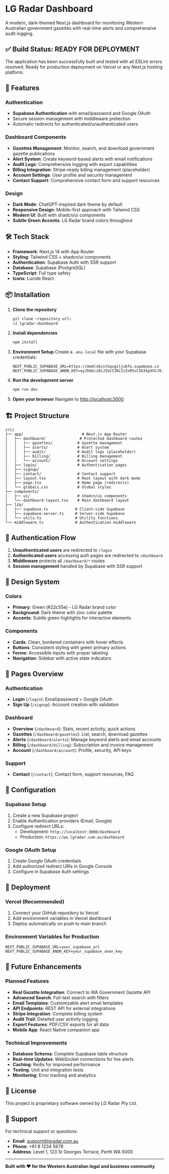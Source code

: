 # LG Radar Dashboard

A modern, dark-themed Next.js dashboard for monitoring Western Australian government gazettes with real-time alerts and comprehensive audit logging.

## ✅ Build Status: READY FOR DEPLOYMENT

The application has been successfully built and tested with all ESLint errors resolved. Ready for production deployment on Vercel or any Next.js hosting platform.

## 🚀 Features

### Authentication
- **Supabase Authentication** with email/password and Google OAuth
- Secure session management with middleware protection
- Automatic redirects for authenticated/unauthenticated users

### Dashboard Components
- **Gazettes Management**: Monitor, search, and download government gazette publications
- **Alert System**: Create keyword-based alerts with email notifications
- **Audit Logs**: Comprehensive logging with export capabilities
- **Billing Integration**: Stripe-ready billing management (placeholder)
- **Account Settings**: User profile and security management
- **Contact Support**: Comprehensive contact form and support resources

### Design
- **Dark Mode**: ChatGPT-inspired dark theme by default
- **Responsive Design**: Mobile-first approach with Tailwind CSS
- **Modern UI**: Built with shadcn/ui components
- **Subtle Green Accents**: LG Radar brand colors throughout

## 🛠 Tech Stack

- **Framework**: Next.js 14 with App Router
- **Styling**: Tailwind CSS + shadcn/ui components
- **Authentication**: Supabase Auth with SSR support
- **Database**: Supabase (PostgreSQL)
- **TypeScript**: Full type safety
- **Icons**: Lucide React

## 📦 Installation

1. **Clone the repository**
   ```bash
   git clone <repository-url>
   cd lgradar-dashboard
   ```

2. **Install dependencies**
   ```bash
   npm install
   ```

3. **Environment Setup**
   Create a `.env.local` file with your Supabase credentials:
   ```env
   NEXT_PUBLIC_SUPABASE_URL=https://memlxbsitkqvgitjubfo.supabase.co
   NEXT_PUBLIC_SUPABASE_ANON_KEY=eyJhbGciOiJIUzI1NiIsInR5cCI6IkpXVCJ9.eyJpc3MiOiJzdXBhYmFzZSIsInJlZiI6Im1lbWx4YnNpdGtxdmdpdGp1YmZvIiwicm9sZSI6ImFub24iLCJpYXQiOjE3NTEyNTQ5MDQsImV4cCI6MjA2NjgzMDkwNH0.NGDsC2airNcE4jUMj03W9psvASLwm4YbIjbUNe8C76s
   ```

4. **Run the development server**
   ```bash
   npm run dev
   ```

5. **Open your browser**
   Navigate to [http://localhost:3000](http://localhost:3000)

## 🏗 Project Structure

```
src/
├── app/                          # Next.js App Router
│   ├── dashboard/               # Protected dashboard routes
│   │   ├── gazettes/           # Gazette management
│   │   ├── alerts/             # Alert system
│   │   ├── audit/              # Audit logs (placeholder)
│   │   ├── billing/            # Billing management
│   │   └── account/            # Account settings
│   ├── login/                  # Authentication pages
│   ├── signup/
│   ├── contact/                # Contact support
│   ├── layout.tsx              # Root layout with dark mode
│   ├── page.tsx                # Home page (redirects)
│   └── globals.css             # Global styles
├── components/
│   ├── ui/                     # shadcn/ui components
│   └── dashboard-layout.tsx    # Main dashboard layout
├── lib/
│   ├── supabase.ts            # Client-side Supabase
│   ├── supabase-server.ts     # Server-side Supabase
│   └── utils.ts               # Utility functions
└── middleware.ts              # Authentication middleware
```

## 🔐 Authentication Flow

1. **Unauthenticated users** are redirected to `/login`
2. **Authenticated users** accessing auth pages are redirected to `/dashboard`
3. **Middleware** protects all `/dashboard/*` routes
4. **Session management** handled by Supabase with SSR support

## 🎨 Design System

### Colors
- **Primary**: Green (#22c55e) - LG Radar brand color
- **Background**: Dark theme with zinc color palette
- **Accents**: Subtle green highlights for interactive elements

### Components
- **Cards**: Clean, bordered containers with hover effects
- **Buttons**: Consistent styling with green primary actions
- **Forms**: Accessible inputs with proper labeling
- **Navigation**: Sidebar with active state indicators

## 📱 Pages Overview

### Authentication
- **Login** (`/login`): Email/password + Google OAuth
- **Sign Up** (`/signup`): Account creation with validation

### Dashboard
- **Overview** (`/dashboard`): Stats, recent activity, quick actions
- **Gazettes** (`/dashboard/gazettes`): List, search, download gazettes
- **Alerts** (`/dashboard/alerts`): Manage keyword alerts and email accounts
- **Billing** (`/dashboard/billing`): Subscription and invoice management
- **Account** (`/dashboard/account`): Profile, security, API keys

### Support
- **Contact** (`/contact`): Contact form, support resources, FAQ

## 🔧 Configuration

### Supabase Setup
1. Create a new Supabase project
2. Enable Authentication providers (Email, Google)
3. Configure redirect URLs:
   - Development: `http://localhost:3000/dashboard`
   - Production: `https://wa.lgradar.com.au/dashboard`

### Google OAuth Setup
1. Create Google OAuth credentials
2. Add authorized redirect URIs in Google Console
3. Configure in Supabase Auth settings

## 🚀 Deployment

### Vercel (Recommended)
1. Connect your GitHub repository to Vercel
2. Add environment variables in Vercel dashboard
3. Deploy automatically on push to main branch

### Environment Variables for Production
```env
NEXT_PUBLIC_SUPABASE_URL=your_supabase_url
NEXT_PUBLIC_SUPABASE_ANON_KEY=your_supabase_anon_key
```

## 🔮 Future Enhancements

### Planned Features
- **Real Gazette Integration**: Connect to WA Government Gazette API
- **Advanced Search**: Full-text search with filters
- **Email Templates**: Customizable alert email templates
- **API Endpoints**: REST API for external integrations
- **Stripe Integration**: Complete billing system
- **Audit Trail**: Detailed user activity logging
- **Export Features**: PDF/CSV exports for all data
- **Mobile App**: React Native companion app

### Technical Improvements
- **Database Schema**: Complete Supabase table structure
- **Real-time Updates**: WebSocket connections for live alerts
- **Caching**: Redis for improved performance
- **Testing**: Unit and integration tests
- **Monitoring**: Error tracking and analytics

## 📄 License

This project is proprietary software owned by LG Radar Pty Ltd.

## 🤝 Support

For technical support or questions:
- **Email**: support@lgradar.com.au
- **Phone**: +61 8 1234 5678
- **Address**: Level 1, 123 St Georges Terrace, Perth WA 6000

---

**Built with ❤️ for the Western Australian legal and business community**
